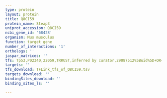 ```yaml
---
type: protein
layout: protein
title: Q8CI59
protein_name: Steap3
uniprot_accession: Q8CI59
ncbi_gene_id: '68428'
organism: Mus musculus
function: target gene
number_of_interactions: '1'
orthologs: ''
jaspar_matrices: ''
tfs: Tp53,P02340,22059,TRRUST,inferred by curator,29087512%5Buid%5D+OR+18617898%5Buid%5D,Yes
targets: ''
tfs_download: TFLink_tfs_of_Q8CI59.tsv
targets_download: ''
bindingSites_download: ''
binding_sites_ls: ''

---
```

